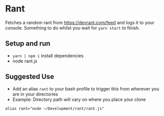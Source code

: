 # Rant
Fetches a random rant from <https://devrant.com/feed> and logs it to your console. Something to do whilst you wait for `yarn start` to finish.

## Setup and run
* `yarn | npm i` install dependencies
* node rant.js

## Suggested Use
* Add an alias `rant` to your bash profile to trigger this from wherever you are in your directories
* Example: Directory path will vary on where you place your clone
```
alias rant="node ~/Development/rant/rant.js"
```
